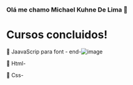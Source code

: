 ###  Olá  me chamo Michael Kuhne De Lima 👋
  
  
  # Cursos concluidos!
  
  🔷  JaavaScrip para font - end-![image](https://user-images.githubusercontent.com/123214915/222196048-38c378d2-63cf-4342-b16b-e00390ffdc3d.png)

  
  🔷 Html-
  
  🔷 Css-
  
 
  
  
